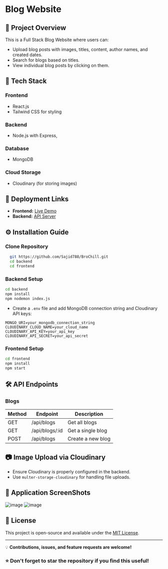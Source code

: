 # Blog Website

## 📌 Project Overview
This is a Full Stack Blog Website where users can:
- Upload blog posts with images, titles, content, author names, and created dates.
- Search for blogs based on titles.
- View individual blog posts by clicking on them.

## 🚀 Tech Stack
### **Frontend**
- React.js 
- Tailwind CSS for styling

### **Backend**
- Node.js with Express,

### **Database**
- MongoDB 

### **Cloud Storage**
- Cloudinary (for storing images)

## 🔗 **Deployment Links**
- **Frontend:** [Live Demo](https://bro-chill-1f3m.vercel.app)
- **Backend:** [API Server](https://bro-chill-henna.vercel.app)

## ⚙️ **Installation Guide**
### **Clone Repository**
```bash
  git https://github.com/Sajid788/BroChill.git
  cd backend
  cd frontend
```

### **Backend Setup**
```bash
cd backend
npm install
npm nodemon index.js
```
- Create a `.env` file and add MongoDB connection string and Cloudinary API keys:
```env
MONGO_URI=your_mongodb_connection_string
CLOUDINARY_CLOUD_NAME=your_cloud_name
CLOUDINARY_API_KEY=your_api_key
CLOUDINARY_API_SECRET=your_api_secret
```

### **Frontend Setup**
```bash
cd frontend
npm install
npm start
```
## 🛠 **API Endpoints**
### **Blogs**
| Method | Endpoint         | Description            |
|--------|----------------|------------------------|
| GET    | /api/blogs      | Get all blogs          |
| GET    | /api/blogs/:id  | Get a single blog      |
| POST   | /api/blogs      | Create a new blog      |

## 📷 **Image Upload via Cloudinary**
- Ensure Cloudinary is properly configured in the backend.
- Use `multer-storage-cloudinary` for handling file uploads.
  

## 📌 Application ScreenShots
![image](https://github.com/user-attachments/assets/157d4964-8edb-405c-812e-b9511a4c274c)
![image](https://github.com/user-attachments/assets/dddf13e6-326e-466d-a04e-ca989c5e81d0)



## 📜 **License**
This project is open-source and available under the [MIT License](LICENSE).

---

💡 **Contributions, issues, and feature requests are welcome!**

### ⭐ **Don't forget to star the repository if you find this useful!**

